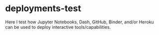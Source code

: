 # deployments-test
Here I test how Jupyter Notebooks, Dash, GitHub, Binder, and/or Heroku can be used to deploy interactive tools/capabilities. 
